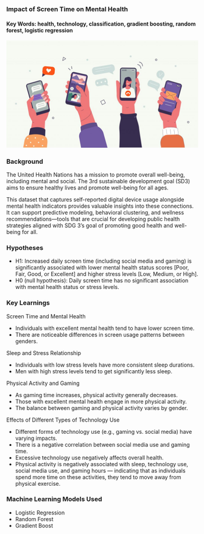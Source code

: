 ### Impact of Screen Time on Mental Health
#### Key Words: health, technology, classification, gradient boosting, random forest, logistic regression
![Product Data Analyst](https://github.com/principalscientist/mental-health/blob/main/iStock-1223365194-1024x570.jpg)


### Background
The United Health Nations has a mission to promote overall well-being, including mental and social. The 3rd sustainable development goal (SD3) aims to ensure healthy lives and promote well-being for all ages.

This dataset that captures self-reported digital device usage alongside mental health indicators provides valuable insights into these connections. It can support predictive modeling, behavioral clustering, and wellness recommendations—tools that are crucial for developing public health strategies aligned with SDG 3’s goal of promoting good health and well-being for all.


### Hypotheses 
* H1: Increased daily screen time (including social media and gaming) is significantly associated with lower mental health status scores [Poor, Fair, Good, or Excellent] and higher stress levels [Low, Medium, or High].
* H0 (null hypothesis): Daily screen time has no significant association with mental health status or stress levels.


### Key Learnings

Screen Time and Mental Health
* Individuals with excellent mental health tend to have lower screen time.
* There are noticeable differences in screen usage patterns between genders.

Sleep and Stress Relationship
* Individuals with low stress levels have more consistent sleep durations.
* Men with high stress levels tend to get significantly less sleep.

Physical Activity and Gaming
* As gaming time increases, physical activity generally decreases.
* Those with excellent mental health engage in more physical activity.
* The balance between gaming and physical activity varies by gender.

Effects of Different Types of Technology Use
* Different forms of technology use (e.g., gaming vs. social media) have varying impacts.
* There is a negative correlation between social media use and gaming time.
* Excessive technology use negatively affects overall health.
* Physical activity is negatively associated with sleep, technology use, social media use, and gaming hours — indicating that as individuals spend more time on these activities, they tend to move away from physical exercise.
  

### Machine Learning Models Used 
* Logistic Regression
* Random Forest
* Gradient Boost
